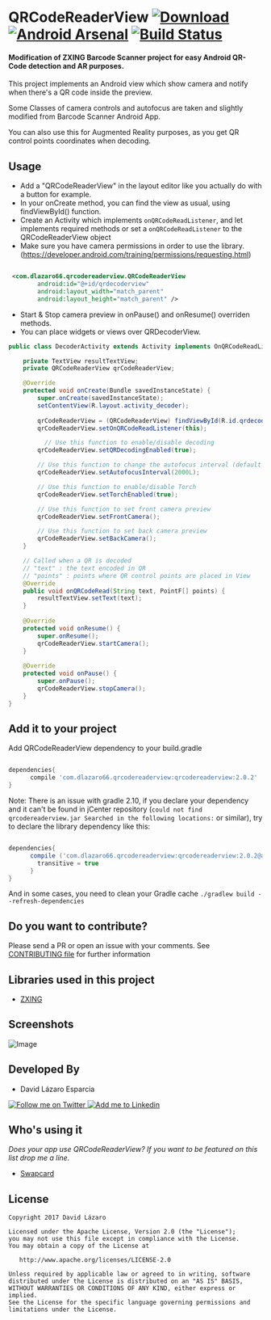 QRCodeReaderView [![Download](https://api.bintray.com/packages/dlazaro66/maven/QRCodeReaderView/images/download.svg) ](https://bintray.com/dlazaro66/maven/QRCodeReaderView/_latestVersion) [![Android Arsenal](https://img.shields.io/badge/Android%20Arsenal-QRCodeReaderView-brightgreen.svg?style=flat)](http://android-arsenal.com/details/1/1891) [![Build Status](https://travis-ci.org/dlazaro66/QRCodeReaderView.svg?branch=master)](https://travis-ci.org/dlazaro66/QRCodeReaderView)
===

#### Modification of ZXING Barcode Scanner project for easy Android QR-Code detection and AR purposes. ####

This project implements an Android view which show camera and notify when there's a QR code inside the preview.

Some Classes of camera controls and autofocus are taken and slightly modified from Barcode Scanner Android App.

You can also use this for Augmented Reality purposes, as you get QR control points coordinates when decoding.

Usage
-----

- Add a "QRCodeReaderView" in the layout editor like you actually do with a button for example.
- In your onCreate method, you can find the view as usual, using findViewById() function.
- Create an Activity which implements `onQRCodeReadListener`, and let implements required methods or set a `onQRCodeReadListener` to the QRCodeReaderView object
- Make sure you have camera permissions in order to use the library. (https://developer.android.com/training/permissions/requesting.html)

```xml

 <com.dlazaro66.qrcodereaderview.QRCodeReaderView
        android:id="@+id/qrdecoderview"
        android:layout_width="match_parent"
        android:layout_height="match_parent" />

```

- Start & Stop camera preview in onPause() and onResume() overriden methods.
- You can place widgets or views over QRDecoderView.
 
```java
public class DecoderActivity extends Activity implements OnQRCodeReadListener {

    private TextView resultTextView;
	private QRCodeReaderView qrCodeReaderView;

	@Override
    protected void onCreate(Bundle savedInstanceState) {
        super.onCreate(savedInstanceState);
        setContentView(R.layout.activity_decoder);
        
        qrCodeReaderView = (QRCodeReaderView) findViewById(R.id.qrdecoderview);
        qrCodeReaderView.setOnQRCodeReadListener(this);

    	  // Use this function to enable/disable decoding
        qrCodeReaderView.setQRDecodingEnabled(true);

        // Use this function to change the autofocus interval (default is 5 secs)
        qrCodeReaderView.setAutofocusInterval(2000L);

        // Use this function to enable/disable Torch
        qrCodeReaderView.setTorchEnabled(true);

        // Use this function to set front camera preview
        qrCodeReaderView.setFrontCamera();

        // Use this function to set back camera preview
        qrCodeReaderView.setBackCamera();
    }

    // Called when a QR is decoded
    // "text" : the text encoded in QR
    // "points" : points where QR control points are placed in View
	@Override
	public void onQRCodeRead(String text, PointF[] points) {
		resultTextView.setText(text);
	}
    
	@Override
	protected void onResume() {
		super.onResume();
		qrCodeReaderView.startCamera();
	}
	
	@Override
	protected void onPause() {
		super.onPause();
		qrCodeReaderView.stopCamera();
	}
}
```

Add it to your project
----------------------

Add QRCodeReaderView dependency to your build.gradle

```groovy

dependencies{
      compile 'com.dlazaro66.qrcodereaderview:qrcodereaderview:2.0.2'
}
```

Note: There is an issue with gradle 2.10, if you declare your dependency and it can't be found in jCenter repository (`could not find qrcodereaderview.jar Searched in the following locations:` or similar), try to declare the library dependency like this:

```groovy

dependencies{
      compile ('com.dlazaro66.qrcodereaderview:qrcodereaderview:2.0.2@aar'){
        transitive = true
      }
}
```
And in some cases, you need to clean your Gradle cache
`./gradlew build --refresh-dependencies`

Do you want to contribute?
--------------------------

Please send a PR or open an issue with your comments.
See [CONTRIBUTING file](CONTRIBUTING.md) for further information

Libraries used in this project
------------------------------

* [ZXING][1]

Screenshots
-----------

![Image](../master/readme_images/app-example.gif?raw=true)

Developed By
------------

* David Lázaro Esparcia  

<a href="https://twitter.com/_dlazaro">
  <img alt="Follow me on Twitter" src="../master/readme_images/logo-twitter.png?raw=true" />
</a>
<a href="https://es.linkedin.com/pub/david-lázaro-esparcia/49/4b3/342">
  <img alt="Add me to Linkedin" src="../master/readme_images/logo-linkedin.png?raw=true" />
</a>


Who's using it
--------------

*Does your app use QRCodeReaderView? If you want to be featured on this list drop me a line.*

* [Swapcard][2]

License
-------

    Copyright 2017 David Lázaro

    Licensed under the Apache License, Version 2.0 (the "License");
    you may not use this file except in compliance with the License.
    You may obtain a copy of the License at

       http://www.apache.org/licenses/LICENSE-2.0

    Unless required by applicable law or agreed to in writing, software
    distributed under the License is distributed on an "AS IS" BASIS,
    WITHOUT WARRANTIES OR CONDITIONS OF ANY KIND, either express or implied.
    See the License for the specific language governing permissions and
    limitations under the License.


[1]: https://github.com/zxing/zxing/
[2]: https://www.swapcard.com/
